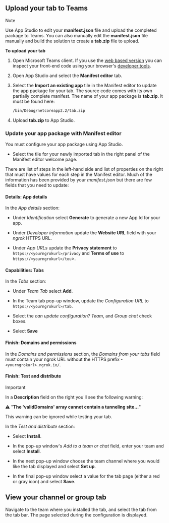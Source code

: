 ## Upload your tab to Teams

>[!NOTE]
> Use App Studio to edit your **manifest.json** file and upload the completed package to Teams. You can also manually edit the **manifest.json** file manually and build the solution to create a **tab.zip** file to upload.

**To upload your tab**

1. Open Microsoft Teams client. If you use the [web based version](https://teams.microsoft.com) you can inspect your front-end code using your browser's [developer tools](~/tabs/how-to/developer-tools.md).

1. Open App Studio and select the **Manifest editor** tab.

1. Select the **Import an existing app** tile in the Manifest editor to update the app package for your tab. The source code comes with its own partially complete manifest. The name of your app package is **tab.zip**. It must be found here:

    ```bash
    /bin/Debug/netcoreapp2.2/tab.zip
    ```

1. Upload **tab.zip** to App Studio.

### Update your app package with Manifest editor

You must configure your app package using App Studio.

* Select the tile for your newly imported tab in the right panel of the Manifest editor welcome page.

There are list of steps in the left-hand side and list of properties on the right that must have values for each step in the Manifest editor. Much of the information has been provided by your *manifest.json* but there are few fields that you need to update:

#### Details: App details

In the *App details* section:

- Under *Identification* select **Generate** to generate a new App Id for your app.

- Under *Developer information* update the **Website URL** field with your *ngrok* HTTPS URL.

- Under *App URLs* update the **Privacy statement** to `https://<yourngrokurl>/privacy` and **Terms of use** to `https://<yourngrokurl>/tou`>.

#### Capabilities: Tabs

In the *Tabs* section:

- Under *Team Tab* select **Add**.

- In the Team tab pop-up window, update the *Configuration URL* to `https://<yourngrokurl>/tab`.

- Select the *can update configuration? Team*, and *Group chat* check boxes.

- Select **Save**

#### Finish: Domains and permissions

In the *Domains and permissions* section, the *Domains from your tabs* field must contain your ngrok URL without the HTTPS prefix - `<yourngrokurl>.ngrok.io/`.

#### Finish: Test and distribute

>[!IMPORTANT]
>In a **Description** field on the right you'll see the following warning:
>
>&#9888; "**The 'validDomains' array cannot contain a tunneling site...**"
>
>This warning can be ignored while testing your tab.

In the *Test and distribute* section:

- Select **Install**.

- In the pop-up window's *Add to a team or chat* field, enter your team and select **Install**.

- In the next pop-up window choose the team channel where you would like the tab displayed and select **Set up**.

- In the final pop-up window select a value for the tab page (either a red or gray icon) and select **Save**.

## View your channel or group tab

Navigate to the team where you installed the tab, and select the tab from the tab bar. The page selected during the configuration is displayed.
